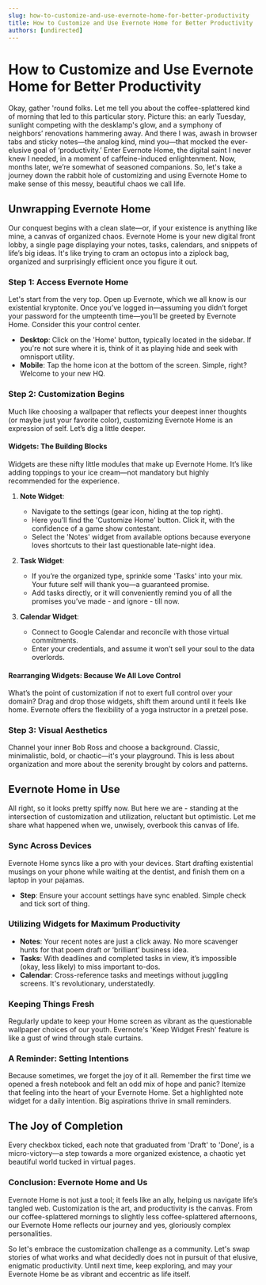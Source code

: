 ```yaml
---
slug: how-to-customize-and-use-evernote-home-for-better-productivity
title: How to Customize and Use Evernote Home for Better Productivity
authors: [undirected]
---
```



# How to Customize and Use Evernote Home for Better Productivity

Okay, gather 'round folks. Let me tell you about the coffee-splattered kind of morning that led to this particular story. Picture this: an early Tuesday, sunlight competing with the desklamp's glow, and a symphony of neighbors’ renovations hammering away. And there I was, awash in browser tabs and sticky notes—the analog kind, mind you—that mocked the ever-elusive goal of ‘productivity.’ Enter Evernote Home, the digital saint I never knew I needed, in a moment of caffeine-induced enlightenment. Now, months later, we’re somewhat of seasoned companions. So, let's take a journey down the rabbit hole of customizing and using Evernote Home to make sense of this messy, beautiful chaos we call life.

## Unwrapping Evernote Home

Our conquest begins with a clean slate—or, if your existence is anything like mine, a canvas of organized chaos. Evernote Home is your new digital front lobby, a single page displaying your notes, tasks, calendars, and snippets of life’s big ideas. It's like trying to cram an octopus into a ziplock bag, organized and surprisingly efficient once you figure it out.

### Step 1: Access Evernote Home

Let's start from the very top. Open up Evernote, which we all know is our existential kryptonite. Once you’ve logged in—assuming you didn’t forget your password for the umpteenth time—you’ll be greeted by Evernote Home. Consider this your control center. 

- **Desktop**: Click on the 'Home' button, typically located in the sidebar. If you're not sure where it is, think of it as playing hide and seek with omnisport utility.
- **Mobile**: Tap the home icon at the bottom of the screen. Simple, right? Welcome to your new HQ.

### Step 2: Customization Begins

Much like choosing a wallpaper that reflects your deepest inner thoughts (or maybe just your favorite color), customizing Evernote Home is an expression of self. Let’s dig a little deeper.

#### Widgets: The Building Blocks

Widgets are these nifty little modules that make up Evernote Home. It’s like adding toppings to your ice cream—not mandatory but highly recommended for the experience.

1. **Note Widget**: 
   - Navigate to the settings (gear icon, hiding at the top right).
   - Here you’ll find the 'Customize Home' button. Click it, with the confidence of a game show contestant.
   - Select the 'Notes' widget from available options because everyone loves shortcuts to their last questionable late-night idea.

2. **Task Widget**: 
   - If you’re the organized type, sprinkle some 'Tasks' into your mix. Your future self will thank you—a guaranteed promise.
   - Add tasks directly, or it will conveniently remind you of all the promises you’ve made - and ignore - till now.

3. **Calendar Widget**:
   - Connect to Google Calendar and reconcile with those virtual commitments.
   - Enter your credentials, and assume it won’t sell your soul to the data overlords.

#### Rearranging Widgets: Because We All Love Control

What’s the point of customization if not to exert full control over your domain? Drag and drop those widgets, shift them around until it feels like home. Evernote offers the flexibility of a yoga instructor in a pretzel pose.

### Step 3: Visual Aesthetics

Channel your inner Bob Ross and choose a background. Classic, minimalistic, bold, or chaotic—it's your playground. This is less about organization and more about the serenity brought by colors and patterns.

## Evernote Home in Use

All right, so it looks pretty spiffy now. But here we are - standing at the intersection of customization and utilization, reluctant but optimistic. Let me share what happened when we, unwisely, overbook this canvas of life.

### Sync Across Devices

Evernote Home syncs like a pro with your devices. Start drafting existential musings on your phone while waiting at the dentist, and finish them on a laptop in your pajamas. 

- **Step**: Ensure your account settings have sync enabled. Simple check and tick sort of thing.

### Utilizing Widgets for Maximum Productivity

- **Notes**: Your recent notes are just a click away. No more scavenger hunts for that poem draft or ‘brilliant’ business idea.
- **Tasks**: With deadlines and completed tasks in view, it’s impossible (okay, less likely) to miss important to-dos.
- **Calendar**: Cross-reference tasks and meetings without juggling screens. It's revolutionary, understatedly.

### Keeping Things Fresh

Regularly update to keep your Home screen as vibrant as the questionable wallpaper choices of our youth. Evernote's 'Keep Widget Fresh' feature is like a gust of wind through stale curtains.

### A Reminder: Setting Intentions

Because sometimes, we forget the joy of it all. Remember the first time we opened a fresh notebook and felt an odd mix of hope and panic? Itemize that feeling into the heart of your Evernote Home. Set a highlighted note widget for a daily intention. Big aspirations thrive in small reminders.

## The Joy of Completion

Every checkbox ticked, each note that graduated from 'Draft' to 'Done', is a micro-victory—a step towards a more organized existence, a chaotic yet beautiful world tucked in virtual pages. 

### Conclusion: Evernote Home and Us

Evernote Home is not just a tool; it feels like an ally, helping us navigate life’s tangled web. Customization is the art, and productivity is the canvas. From our coffee-splattered mornings to slightly less coffee-splattered afternoons, our Evernote Home reflects our journey and yes, gloriously complex personalities.

So let's embrace the customization challenge as a community. Let's swap stories of what works and what decidedly does not in pursuit of that elusive, enigmatic productivity. Until next time, keep exploring, and may your Evernote Home be as vibrant and eccentric as life itself.